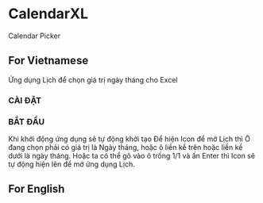 # CalendarXL
 Calendar Picker
## For Vietnamese
  Ứng dụng Lịch để chọn giá trị ngày tháng cho Excel
### CÀI ĐẶT

### BẮT ĐẦU
Khi khởi động ứng dụng sẽ tự động khởi tạo
Để hiện Icon để mở Lịch thì Ô đang chọn phải có giá trị là Ngày tháng, hoặc ô liền kề trên hoặc liền kề dưới là ngày tháng.
Hoặc ta có thể gõ vào ô trống 1/1 và ấn Enter thì Icon sẽ tự động hiện lên để mở ứng dụng Lịch.


## For English

